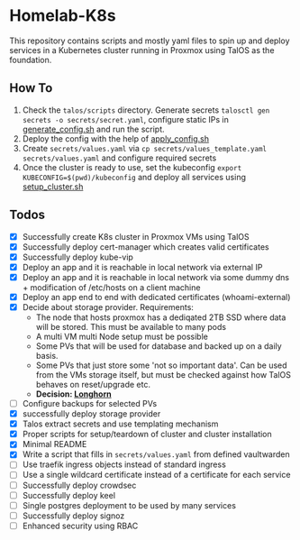 # Homelab-K8s

This repository contains scripts and mostly yaml files to spin up and deploy services in a Kubernetes cluster running in Proxmox using TalOS as the foundation.

## How To

1. Check the `talos/scripts` directory. Generate secrets `talosctl gen secrets -o secrets/secret.yaml`, configure static IPs in [generate_config.sh](./talos/scripts/generate_configs.sh) and run the script.
1. Deploy the config with the help of [apply_config.sh](./talos/scripts/apply_configs.sh)
1. Create `secrets/values.yaml` via `cp secrets/values_template.yaml secrets/values.yaml` and configure required secrets
1. Once the cluster is ready to use, set the kubeconfig `export KUBECONFIG=$(pwd)/kubeconfig` and deploy all services using [setup_cluster.sh](./scripts/setup_cluster.sh)

## Todos

- [x] Successfully create K8s cluster in Proxmox VMs using TalOS
- [x] Successfully deploy cert-manager which creates valid certificates
- [x] Successfully deploy kube-vip
- [x] Deploy an app and it is reachable in local network via external IP
- [x] Deploy an app and it is reachable in local network via some dummy dns + modification of /etc/hosts on a client machine
- [x] Deploy an app end to end with dedicated certificates (whoami-external)
- [x] Decide about storage provider. Requirements:
  - The node that hosts proxmox has a dediqated 2TB SSD where data will be stored. This must be available to many pods
  - A multi VM multi Node setup must be possible
  - Some PVs that will be used for database and backed up on a daily basis.
  - Some PVs that just store some 'not so important data'. Can be used from the VMs storage itself, but must be checked against how TalOS behaves on reset/upgrade etc.
  - **Decision: [Longhorn](https://longhorn.io)**
- [ ] Configure backups for selected PVs
- [x] successfully deploy storage provider
- [x] Talos extract secrets and use templating mechanism
- [x] Proper scripts for setup/teardown of cluster and cluster installation
- [x] Minimal README
- [x] Write a script that fills in `secrets/values.yaml` from defined vaultwarden
- [ ] Use traefik ingress objects instead of standard ingress
- [ ] Use a single wildcard certificate instead of a certificate for each service
- [ ] Successfully deploy crowdsec
- [ ] Successfully deploy keel
- [ ] Single postgres deployment to be used by many services
- [ ] Successfully deploy signoz
- [ ] Enhanced security using RBAC

